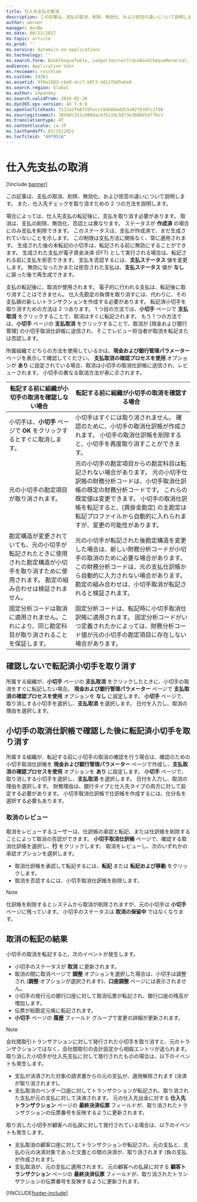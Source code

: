 ```yaml
---
title: 仕入先支払の取消
description: この記事は、支払の取消、削除、無効化、および拒否の違いについて説明します。 また、仕入先チェックを取り消すための 2 つの方法を説明します。
author: abruer
manager: AnnBe
ms.date: 08/22/2017
ms.topic: article
ms.prod: ''
ms.service: dynamics-ax-applications
ms.technology: ''
ms.search.form: BankChequeTable, LedgerJournalTransBankChequeReversal, LedgerJournalTransVendPaym
audience: Application User
ms.reviewer: roschlom
ms.custom: 14361
ms.assetid: 9f0a1883-cbe0-4cc7-b9f3-dd12fb85ebe8
ms.search.region: Global
ms.author: shpandey
ms.search.validFrom: 2016-02-28
ms.dyn365.ops.version: AX 7.0.0
ms.openlocfilehash: 7112a2f68ff0feccc8db84add53a92f0397c2f90
ms.sourcegitcommit: 38d40c331c8894acb7b119c5073e3088b54776c1
ms.translationtype: HT
ms.contentlocale: ja-JP
ms.lasthandoff: 01/15/2021
ms.locfileid: "4979516"
---
```

# <a name="reverse-a-vendor-payment"></a>仕入先支払の取消

[!include [banner](../includes/banner.md)]

この記事は、支払の取消、削除、無効化、および拒否の違いについて説明します。 また、仕入先チェックを取り消すための 2 つの方法を説明します。 

場合によっては、仕入先支払の転記後に、支払を取り消す必要があります。 取消は、支払の削除、無効化、否認とは異なります。 ステータスが **作成済** の場合にのみ支払を削除できます。 このステータスは、支払が作成済で、まだ生成されていないことを示します。 この制限は支払方法に関係なく、常に適用されます。 生成された後の未転記の小切手は、転記される前に無効にすることができます。 生成された支払が電子資金決済 (EFT) として実行される場合は、転記される前に支払を拒否できます。 支払を否認するには、**支払ステータス** 値を変更します。 無効になったかまたは拒否された支払は、**支払ステータス** 値が **なし** に戻った後で再生成できます。 

支払の転記後に、取消が使用されます。 電子的に行われる支払は、転記後に取り消すことはできません。 仕入先勘定の負債を取り消すには、代わりに、その支払額の新しいトランザクションを作成する必要があります。 転記済小切手を取り消すための方法は 2 つあります。 1 つ目の方法では、**小切手** ページで **支払取消** をクリックすることで、取消はすぐに転記されます。 もう 1 つの方法では、**小切手** ページの **支払取消** をクリックすることで、取消が [現金および銀行管理] の小切手取消仕訳帳に送信され、そこでレビュー担当者が取消を転記または否認します。 

所属組織でどちらの方法を使用しているかは、**現金および銀行管理パラメーター** ページを表示して確認してください。 **支払取消の確認プロセスを使用** オプションが **あり** に設定されている場合、取消は小切手の取消仕訳帳に送信され、レビューされます。 小切手の異なる取消方法が表に示されます。

| 転記する前に組織が小切手の取消を確認しない場合                                                                                                                                  | 転記する前に組織が小切手の取消を確認する場合                                                                                                                                                                                                                                                                                                                                                                     |
|-----------------------------------------------------------------------------------------------------------------------------------------------------------------------------------------------------|---------------------------------------------------------------------------------------------------------------------------------------------------------------------------------------------------------------------------------------------------------------------------------------------------------------------------------------------------------------------------------------------------------------------------------|
| 小切手は、**小切手** ページで **OK** をクリックするとすぐに取消します。                                                                                                                      | 小切手はすぐには取り消されません。 確認のために、小切手の取消仕訳帳が作成されます。 小切手の取消仕訳帳を削除すると、小切手を再度取り消すことができます。                                                                                                                                                                                                                                                                |
| 元の小切手の勘定項目が取り消されます。                                                                                                                                         | 元の小切手の勘定項目からの勘定科目は転記されない場合があります。 元の小切手仕訳帳の財務分析コードは、小切手取消仕訳帳の既定の財務分析コードです。 これらの既定値は変更できます。 小切手の取消仕訳帳を転記すると、[買掛金勘定] の主勘定は転記プロファイルから自動的に入れられますが、変更の可能性があります。 |
| 勘定構造が変更されていても、元の小切手が転記されたときに使用された勘定構造が小切手を取り消すために使用されます。 勘定の組み合わせは検証されません。 | 元の小切手が転記された後勘定構造を変更した場合は、新しい財務分析コードが小切手の取消のために必要な場合があります。 この財務分析コードは、元の支払仕訳帳から自動的に入力されない場合があります。 勘定の組み合わせは、小切手取消が転記されると検証されます。                                                                                                        |
| 固定分析コードは取消に適用されません。これにより、同じ勘定科目が取り消されることを保証します。                                                                                      | 固定分析コードは、転記時に小切手取消仕訳帳に適用されます。 固定分析コードがいつ定義されたかによっては、財務分析コード値が元の小切手の勘定項目に存在しない場合があります。                                                                                                                                                                                                     |

## <a name="reverse-posted-checks-without-reviewing-them"></a>確認しないで転記済小切手を取り消す
所属する組織が、**小切手** ページの **支払取消** をクリックしたときに、小切手の取消をすぐに転記したい場合。 **現金および銀行管理パラメーター** ページで **支払取消の確認プロセスを使用** オプションを **なし** に設定します。 **小切手** ページで、取り消しする小切手を選択し、**支払取消** を選択します。 日付を入力し、取消の理由を選択します。

## <a name="reverse-posted-checks-after-they-are-reviewed-in-the-check-reversal-journal"></a>小切手の取消仕訳帳で確認した後に転記済小切手を取り消す
所属する組織が、転記する前に小切手の取消の確認を行う場合は、確認のための小切手取消仕訳帳を **現金および銀行管理パラメーター** ページで作成し、**支払取消の確認プロセスを使用** オプションを **あり** に設定します。 **小切手** ページで、取り消しする小切手を選択し、**支払取消** を選択します。 日付を入力し、取消の理由を選択します。 財務理由は、銀行タイプと仕入先タイプの両方に対して設定する必要があります。 小切手取消仕訳帳で仕訳帳を作成するには、仕分名を選択する必要もあります。

### <a name="review-a-reversal"></a>取消のレビュー

取消をレビューするユーザーは、仕訳帳の承認と転記、または仕訳帳を削除することによって取消の否認ができます。 **小切手取消仕訳帳** ページで、確認する取消仕訳帳を選択し、**行** をクリックします。 取消をレビューし、次のいずれかの承認オプションを選択します。

-   取消仕訳帳を承認して転記するには、**転記** または **転記および移動** をクリックします。
-   取消を否認するには、小切手取消仕訳帳を削除します。

> [!NOTE]
> 仕訳帳を削除するとシステムから取消が削除されますが、元の小切手は **小切手** ページに残っています。 小切手のステータスは **取消の保留中** ではなくなります。

## <a name="results-of-posting-a-reversal"></a>取消の転記の結果
小切手の取消を転記すると、次のイベントが発生します。

-   小切手のステータスが **取消** に更新されます。
-   取消の間に取消ページで **調整** オプションを選択した場合は、小切手は調整され (**調整** オプションが選択されます)、**口座調整** ページには表示されません。
-   小切手の発行元の銀行口座に対して取消伝票が転記され、銀行口座の残高が増加します。
-   伝票が総勘定元帳に転記されます。
-   **小切手** ページの **履歴** フィールド グループで変更の詳細が更新されます。

> [!NOTE] 
> 会社間取引トランザクションに対して発行された小切手を取り消すと、元のトランザクションではなく、会社間取引の会計設定から相殺エントリが送られます。 取り消した小切手が仕入先支払に対して発行されたものの場合は、以下のイベントも発生します。

-   支払が決済された対象の請求書からの元の支払が、適用解除されます (決済が取り消されます)。
-   支払取消のベンダー口座に対してトランザクションが転記され、取り消された支払が元の支払に対して決済されます。 元の仕入先出金に対する **仕入先トランザクション** ページの **最終決済伝票** フィールドが、取り消されたトランザクションの伝票番号を反映するように更新されます。

取り消した小切手が顧客への払戻に対して発行されている場合は、以下のイベントも発生します。

-   支払取消の顧客口座に対してトランザクションが転記され、元の支払と、支払の元の決済対象であった文書との間の決済が、取り消されます (負の支払が作成されます)。
-   支払取消が、元の支払に適用されます。 元の顧客への払戻に対する **顧客トランザクション** ページの **最終決済伝票** フィールドが、取り消されたトランザクションの伝票番号を反映するように更新されます。






[!INCLUDE[footer-include](../../includes/footer-banner.md)]